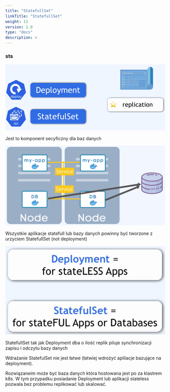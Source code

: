 ```yaml
---
title: "StatefullSet"
linkTitle: "StatefullSet"
weight: 11
version: 1.0
type: "docs"
description: >
---
```


### sts

![](../04-deployment/deploy&sts.png)

Jest to komponent secyficzny dla baz danych

![sts](../07-statefullset/statefullset.png)

Wszystkie aplikacje statefull lub bazy danych powinny być tworzone z urzyciem StatefullSet (not deployment)

![deploy&sts](../07-statefullset/deploy&sts.png)

StatefullSet tak jak Deployment  dba o ilość replik piluje synchronizacji zapisu i odczytu bazy danych

Wdrażanie StatefulSet nie jest łatwe (łatwiej wdrożyć aplilacje bazujące na deployment).

Rozwiązaneim może być baza danych która hostowana jest po za klastrem k8s. W tym przypadku posiadanie Deployment lub aplikacji stateless pozwala bez problemu replikować lub skalować. 
